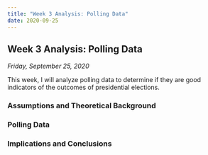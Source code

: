 ```yaml
---
title: "Week 3 Analysis: Polling Data"
date: 2020-09-25
---
```


## Week 3 Analysis: Polling Data
*Friday, September 25, 2020*

This week, I will analyze polling data to determine if they are good indicators of the outcomes of presidential elections. 

### Assumptions and Theoretical Background

### Polling Data

### Implications and Conclusions
